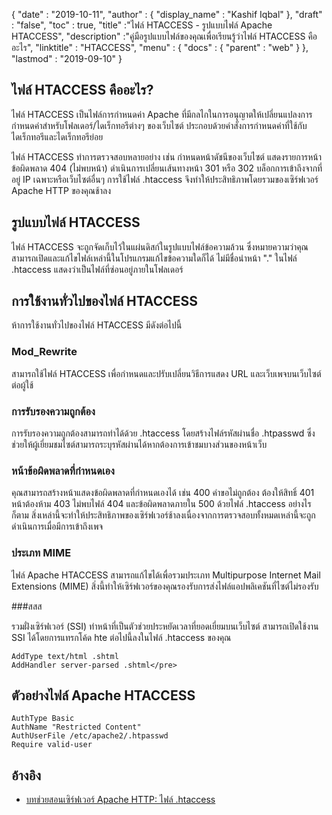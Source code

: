 {
  "date" : "2019-10-11",
  "author" : {
    "display_name" : "Kashif Iqbal"
},
  "draft" : "false",
  "toc" : true,
  "title" :"ไฟล์ HTACCESS - รูปแบบไฟล์ Apache HTACCESS",
  "description" :"คู่มือรูปแบบไฟล์ของคุณเพื่อเรียนรู้ว่าไฟล์ HTACCESS คืออะไร",
  "linktitle" : "HTACCESS",
  "menu" : {
    "docs" : {
      "parent" : "web"
}
},
  "lastmod" : "2019-09-10"
}

## ไฟล์ HTACCESS คืออะไร?

ไฟล์ HTACCESS เป็นไฟล์การกำหนดค่า Apache ที่มีกลไกในการอนุญาตให้เปลี่ยนแปลงการกำหนดค่าสำหรับโฟลเดอร์/ไดเร็กทอรีต่างๆ ของเว็บไซต์ ประกอบด้วยคำสั่งการกำหนดค่าที่ใช้กับไดเร็กทอรีและไดเร็กทอรีย่อย

ไฟล์ HTACCESS ทำการตรวจสอบหลายอย่าง เช่น กำหนดหน้าดัชนีของเว็บไซต์ แสดงรายการหน้าข้อผิดพลาด 404 (ไม่พบหน้า) ดำเนินการเปลี่ยนเส้นทางหน้า 301 หรือ 302 บล็อกการเข้าถึงจากที่อยู่ IP เฉพาะหรือเว็บไซต์อื่นๆ การใช้ไฟล์ .htaccess จึงทำให้ประสิทธิภาพโดยรวมของเซิร์ฟเวอร์ Apache HTTP ของคุณช้าลง

## รูปแบบไฟล์ HTACCESS

ไฟล์ HTACCESS จะถูกจัดเก็บไว้ในแผ่นดิสก์ในรูปแบบไฟล์ข้อความล้วน ซึ่งหมายความว่าคุณสามารถเปิดและแก้ไขไฟล์เหล่านี้ในโปรแกรมแก้ไขข้อความใดก็ได้ ไม่มีชื่อนำหน้า "." ในไฟล์ .htaccess แสดงว่าเป็นไฟล์ที่ซ่อนอยู่ภายในโฟลเดอร์

## การใช้งานทั่วไปของไฟล์ HTACCESS

ห้าการใช้งานทั่วไปของไฟล์ HTACCESS มีดังต่อไปนี้

### Mod_Rewrite

สามารถใช้ไฟล์ HTACCESS เพื่อกำหนดและปรับเปลี่ยนวิธีการแสดง URL และเว็บเพจบนเว็บไซต์ต่อผู้ใช้

### การรับรองความถูกต้อง

การรับรองความถูกต้องสามารถทำได้ด้วย .htaccess โดยสร้างไฟล์รหัสผ่านชื่อ .htpasswd ซึ่งช่วยให้ผู้เยี่ยมชมไซต์สามารถระบุรหัสผ่านได้หากต้องการเข้าชมบางส่วนของหน้าเว็บ

### หน้าข้อผิดพลาดที่กำหนดเอง

คุณสามารถสร้างหน้าแสดงข้อผิดพลาดที่กำหนดเองได้ เช่น 400 คำขอไม่ถูกต้อง ต้องให้สิทธิ์ 401 หน้าต้องห้าม 403 ไม่พบไฟล์ 404 และข้อผิดพลาดภายใน 500 ด้วยไฟล์ .htaccess อย่างไรก็ตาม สิ่งเหล่านี้จะทำให้ประสิทธิภาพของเซิร์ฟเวอร์ช้าลงเนื่องจากการตรวจสอบทั้งหมดเหล่านี้จะถูกดำเนินการเมื่อมีการเข้าถึงเพจ

### ประเภท MIME

ไฟล์ Apache HTACCESS สามารถแก้ไขได้เพื่อรวมประเภท Multipurpose Internet Mail Extensions (MIME) สิ่งนี้ทำให้เซิร์ฟเวอร์ของคุณรองรับการส่งไฟล์แอปพลิเคชันที่ไซต์ไม่รองรับ

###สสส

รวมฝั่งเซิร์ฟเวอร์ (SSI) ทำหน้าที่เป็นตัวช่วยประหยัดเวลาที่ยอดเยี่ยมบนเว็บไซต์ สามารถเปิดใช้งาน SSI ได้โดยการแทรกโค้ด hte ต่อไปนี้ลงในไฟล์ .htaccess ของคุณ

```
AddType text/html .shtml
AddHandler server-parsed .shtml</pre>
```

## ตัวอย่างไฟล์ Apache HTACCESS

```
AuthType Basic
AuthName "Restricted Content"
AuthUserFile /etc/apache2/.htpasswd
Require valid-user
```

## อ้างอิง

* [บทช่วยสอนเซิร์ฟเวอร์ Apache HTTP: ไฟล์ .htaccess](https://httpd.apache.org/docs/current/howto/htaccess.html)

